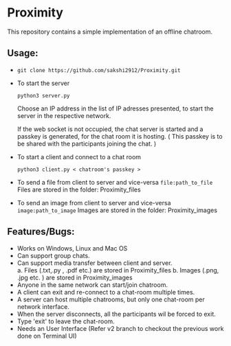 # Proximity

This repository contains a simple implementation of an offline chatroom.



## Usage:

-   
    ``` git clone https://github.com/sakshi2912/Proximity.git ```

- To start the server
  
    ``` python3 server.py ```

    Choose an IP address in the list of IP adresses presented, to start the server in the respective network.

    If the web socket is not occupied, the chat server is started and a passkey is generated, for the chat room it is hosting. ( This passkey is to be shared with the participants joining the chat. ) 

- To start a client and connect to a chat room
  
    ``` python3 client.py < chatroom's passkey > ```

- To send a file from client to server and vice-versa 
    ``` file:path_to_file ```
   Files are stored in the folder: Proximity_files
   
- To send an image from client to server and vice-versa 
    ``` image:path_to_image ```
   Images are stored in the folder: Proximity_images

## Features/Bugs:

- Works on Windows, Linux and Mac OS
- Can support group chats.
- Can support media transfer between client and server.<br>
    a. Files (.txt,.py , .pdf etc.) are stored in Proximity_files
    b. Images (.png, .jpg etc. ) are stored in Proximity_images
- Anyone in the same network can start/join chatroom.
- A client can exit and re-connect to a chat-room multiple times.
- A server can host multiple chatrooms, but only one chat-room per network interface.
- When the server disconnects, all the participants wil be forced to exit.
- Type 'exit' to leave the chat-room.
- Needs an User Interface (Refer v2 branch to checkout the previous work done on Terminal UI)
